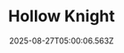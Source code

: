 ---
title: "Hollow Knight"
id: 367520
date: 2025-08-27T05:00:06.563Z
link: games/steam/recent/hollow-knight
image: http://media.steampowered.com/steamcommunity/public/images/apps/367520/7b87aecda896ae747a6e40e3eb63498cb8b84df2.jpg
playtime_2weeks: 104
playtime_forever: 169
playtime_windows_forever: 0
playtime_mac_forever: 0
playtime_linux_forever: 169
playtime_deck_forever: 169
---